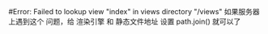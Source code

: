#Error: Failed to lookup view "index" in views directory "/views"
如果服务器上遇到这个 问题，给 渲染引擎 和 静态文件地址 设置 path.join() 就可以了
